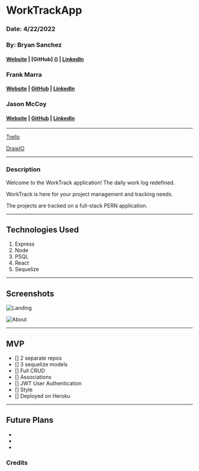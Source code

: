 # WorkTrackApp

### Date: 4/22/2022

### By: Bryan Sanchez

#### [Website]() | [GitHub] () | [LinkedIn](https://www.https://www.linkedin.com/in/bryvn1xx/)

### Frank Marra

#### [Website]() | [GitHub]() | [LinkedIn](https://www.linkedin.com/in/frankrmarra/)

### Jason McCoy

#### [Website]() | [GitHub](https://github.com/MC-JSON) | [LinkedIn](https://www.linkedin.com/in/jasonwmccoy/)

---

[Trello](https://trello.com/b/R3ERjgEi/worktrackapp)

[DrawIO]()

---

### Description

Welcome to the WorkTrack application! The daily work log redefined.

WorkTrack is here for your project management and tracking needs.

The projects are tracked on a full-stack PERN application.

---

## Technologies Used

1.  Express
2.  Node
3.  PSQL
4.  React
5.  Sequelize

---

## Screenshots

![Landing]()

![About]()

---

## **MVP**

- [] 2 separate repos
- [] 3 sequelize models
- [] Full CRUD
- [] Associations
- [] JWT User Authentication
- [] Style
- [] Deployed on Heroku

---

## **Future Plans**

-

-

-

### **Credits**

###

###
